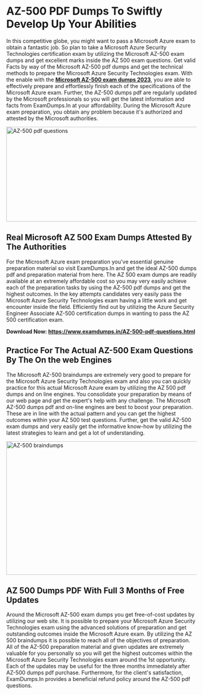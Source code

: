 <h1><strong>AZ-500 PDF Dumps To Swiftly Develop Up Your Abilities</strong></h1>
<p>In this competitive globe, you might want to pass a Microsoft Azure exam to obtain a fantastic job. So plan to take a Microsoft Azure Security Technologies certification exam by utilizing the Microsoft AZ-500 exam dumps and get excellent marks inside the AZ 500 exam questions. Get valid Facts by way of the Microsoft AZ-500 pdf dumps and get the technical methods to prepare the Microsoft Azure Security Technologies exam. With the enable with the <strong><a href="https://www.examdumps.in/AZ-500-pdf-questions.html">Microsoft AZ-500 exam dumps 2023</a></strong>, you are able to effectively prepare and effortlessly finish each of the specifications of the Microsoft Azure exam. Further, the AZ-500 dumps pdf are regularly updated by the Microsoft professionals so you will get the latest information and facts from ExamDumps.In at your affordability. During the Microsoft Azure exam preparation, you obtain any problem because it's authorized and attested by the Microsoft authorities.</p>
<p><img src="https://i.ibb.co/zxJwW90/Copy-of-Online-Classes-Twitter-header-post-Made-with-Poster-My-Wall-1.png" alt="AZ-500 pdf questions" width="750" height="250" /></p>
<h2><strong>Real Microsoft AZ 500 Exam Dumps Attested By The Authorities</strong></h2>
<p>For the Microsoft Azure exam preparation you've essential genuine preparation material so visit ExamDumps.In and get the ideal AZ-500 dumps pdf and preparation material from here. The AZ 500 exam dumps are readily available at an extremely affordable cost so you may very easily achieve each of the preparation tasks by using the AZ-500 pdf dumps and get the highest outcomes. In the key attempts candidates very easily pass the Microsoft Azure Security Technologies exam having a little work and get encounter inside the field. Efficiently find out by utilizing the Azure Security Engineer Associate AZ-500 certification dumps in wanting to pass the AZ 500 certification exam.</p>
<p><strong>Download Now:&nbsp;<a href="https://www.examdumps.in/AZ-500-pdf-questions.html">https://www.examdumps.in/AZ-500-pdf-questions.html</a></strong></p>
<h2><strong>Practice For The Actual AZ-500 Exam Questions By The On the web Engines</strong></h2>
<p>The Microsoft AZ-500 braindumps are extremely very good to prepare for the Microsoft Azure Security Technologies exam and also you can quickly practice for this actual Microsoft Azure exam by utilizing the AZ 500 pdf dumps and on line engines. You consolidate your preparation by means of our web page and get the expert's help with any challenge. The Microsoft AZ-500 dumps pdf and on-line engines are best to boost your preparation. These are in line with the actual pattern and you can get the highest outcomes within your AZ 500 test questions. Further, get the valid AZ-500 exam dumps and very easily get the informative know-how by utilizing the latest strategies to learn and get a lot of understanding.</p>
<p><a href="https://www.examdumps.in/AZ-500-pdf-questions.html"><img src="https://i.ibb.co/QkNtdwY/Copy-of-Zoom-Online-Classes-Facebook-Share-Po-Made-with-Poster-My-Wall-1.jpg" alt="AZ-500 braindumps" width="670" height="352" /></a></p>
<h2><strong>AZ 500 Dumps PDF With Full 3 Months of Free Updates</strong></h2>
<p>Around the Microsoft AZ-500 exam dumps you get free-of-cost updates by utilizing our web site. It is possible to prepare your Microsoft Azure Security Technologies exam using the advanced solutions of preparation and get outstanding outcomes inside the Microsoft Azure exam. By utilizing the AZ 500 braindumps it is possible to reach all of the objectives of preparation. All of the AZ-500 preparation material and given updates are extremely valuable for you personally so you will get the highest outcomes within the Microsoft Azure Security Technologies exam around the 1st opportunity. Each of the updates may be useful for the three months immediately after AZ-500 dumps pdf purchase. Furthermore, for the client's satisfaction, ExamDumps.In provides a beneficial refund policy around the AZ-500 pdf questions.</p>
